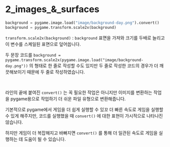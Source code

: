 # **2_images_&_surfaces**

```python
background = pygame.image.load("image/background-day.png").convert()
background = pygame.transform.scale2x(background)
```
`transform.scale2x(background)` : `background` 표면을 가져와 크기를 두배로 늘리고 이 변수를 스케일된 표면으로 덮어씁니다.

두 문장 코드를 `background = pygame.transform.scale2x(pygame.image.load("image/background-day.png"))` 의 형태로 한 줄로 작성할 수도 있지만 두 줄로 작성한 코드의 경우가 더 깨끗해보이기 때문에 두 줄로 작성하였습니다.

<br>

라인의 끝에 붙여진 `convert()` 는 꼭 필요한 작업은 아니지만 이미지를 변환하는 작업을 pygame용으로 작업하기 더 쉬운 파일 유형으로 변환해줍니다.

기본적으로 pygame에서 게임을 더 쉽게 실행할 수 있꼬 더 빠른 속도로 게임을 실행할 수 있게 해주지만, 코드를 실행했을 때 `convert()` 에 대한 표현이 가시적으로 나타나진 않습니다.

하지만 게임이 더 복잡해지고 바빠지면 `convert()` 를 통해 더 일관된 속도로 게임을 실행하는 데 도움이 될 수 있습니다.
